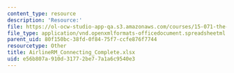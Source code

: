 ```yaml
---
content_type: resource
description: 'Resource:'
file: https://ol-ocw-studio-app-qa.s3.amazonaws.com/courses/15-071-the-analytics-edge-spring-2017/e56b807a910d31772be77a1a6c9540e3_AirlineRM_Connecting_Complete.xlsx
file_type: application/vnd.openxmlformats-officedocument.spreadsheetml.sheet
parent_uid: 80f150bc-38fd-0f84-75f7-ccfe876f7744
resourcetype: Other
title: AirlineRM_Connecting_Complete.xlsx
uid: e56b807a-910d-3177-2be7-7a1a6c9540e3
---
```

